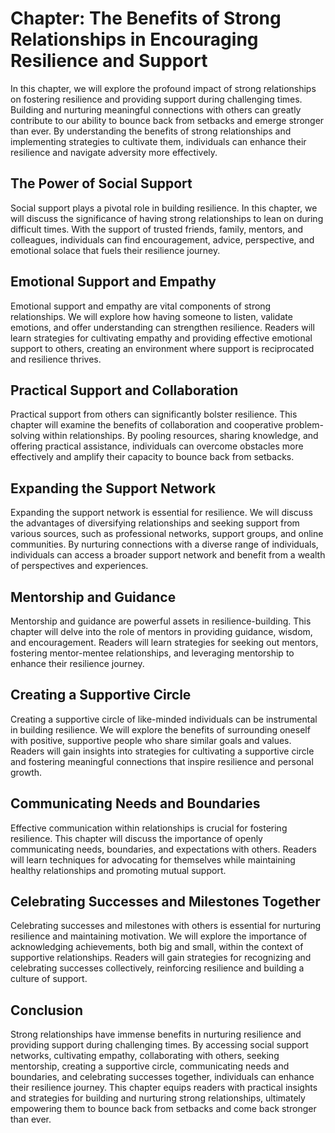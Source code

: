 Chapter: The Benefits of Strong Relationships in Encouraging Resilience and Support
===================================================================================

In this chapter, we will explore the profound impact of strong relationships on fostering resilience and providing support during challenging times. Building and nurturing meaningful connections with others can greatly contribute to our ability to bounce back from setbacks and emerge stronger than ever. By understanding the benefits of strong relationships and implementing strategies to cultivate them, individuals can enhance their resilience and navigate adversity more effectively.

**The Power of Social Support**
-------------------------------

Social support plays a pivotal role in building resilience. In this chapter, we will discuss the significance of having strong relationships to lean on during difficult times. With the support of trusted friends, family, mentors, and colleagues, individuals can find encouragement, advice, perspective, and emotional solace that fuels their resilience journey.

**Emotional Support and Empathy**
---------------------------------

Emotional support and empathy are vital components of strong relationships. We will explore how having someone to listen, validate emotions, and offer understanding can strengthen resilience. Readers will learn strategies for cultivating empathy and providing effective emotional support to others, creating an environment where support is reciprocated and resilience thrives.

**Practical Support and Collaboration**
---------------------------------------

Practical support from others can significantly bolster resilience. This chapter will examine the benefits of collaboration and cooperative problem-solving within relationships. By pooling resources, sharing knowledge, and offering practical assistance, individuals can overcome obstacles more effectively and amplify their capacity to bounce back from setbacks.

**Expanding the Support Network**
---------------------------------

Expanding the support network is essential for resilience. We will discuss the advantages of diversifying relationships and seeking support from various sources, such as professional networks, support groups, and online communities. By nurturing connections with a diverse range of individuals, individuals can access a broader support network and benefit from a wealth of perspectives and experiences.

**Mentorship and Guidance**
---------------------------

Mentorship and guidance are powerful assets in resilience-building. This chapter will delve into the role of mentors in providing guidance, wisdom, and encouragement. Readers will learn strategies for seeking out mentors, fostering mentor-mentee relationships, and leveraging mentorship to enhance their resilience journey.

**Creating a Supportive Circle**
--------------------------------

Creating a supportive circle of like-minded individuals can be instrumental in building resilience. We will explore the benefits of surrounding oneself with positive, supportive people who share similar goals and values. Readers will gain insights into strategies for cultivating a supportive circle and fostering meaningful connections that inspire resilience and personal growth.

**Communicating Needs and Boundaries**
--------------------------------------

Effective communication within relationships is crucial for fostering resilience. This chapter will discuss the importance of openly communicating needs, boundaries, and expectations with others. Readers will learn techniques for advocating for themselves while maintaining healthy relationships and promoting mutual support.

**Celebrating Successes and Milestones Together**
-------------------------------------------------

Celebrating successes and milestones with others is essential for nurturing resilience and maintaining motivation. We will explore the importance of acknowledging achievements, both big and small, within the context of supportive relationships. Readers will gain strategies for recognizing and celebrating successes collectively, reinforcing resilience and building a culture of support.

**Conclusion**
--------------

Strong relationships have immense benefits in nurturing resilience and providing support during challenging times. By accessing social support networks, cultivating empathy, collaborating with others, seeking mentorship, creating a supportive circle, communicating needs and boundaries, and celebrating successes together, individuals can enhance their resilience journey. This chapter equips readers with practical insights and strategies for building and nurturing strong relationships, ultimately empowering them to bounce back from setbacks and come back stronger than ever.
